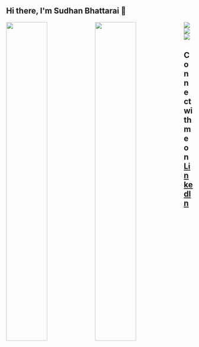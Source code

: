## Hi there, I'm Sudhan Bhattarai 👋

<img align="left" width="47%" src="https://github-readme-stats.vercel.app/api?username=aveens13&show_icons=true&theme=dark" />
<img align="left" width="47%" src="https://github-readme-stats.vercel.app/api/top-langs/?username=aveens13&layout=compact" />

<img align="left" src="https://img.shields.io/badge/node.js-6DA55F?style=for-the-badge&logo=node.js&logoColor=white" />
<img align="left" src="https://img.shields.io/badge/Qt-%23217346.svg?style=for-the-badge&logo=Qt&logoColor=white" />
<img src="https://img.shields.io/badge/python-3670A0?style=for-the-badge&logo=python&logoColor=ffdd54" />

<!-- BLOG-POST-LIST:START -->
<!-- BLOG-POST-LIST:END -->

## Connect with me on <a href="https://www.linkedin.com/in/sudhan-bhattarai-3b17111b8/">LinkedIn</a>
